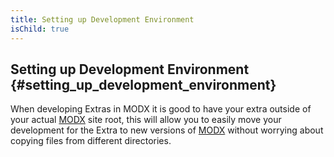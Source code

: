 ```yaml
---
title: Setting up Development Environment
isChild: true
---
```


## Setting up Development Environment {#setting_up_development_environment}

When developing Extras in MODX it is good to have your extra outside of your actual [MODX][modx] site root,
this will allow you to easily move your development for the Extra to new versions of [MODX][modx]
without worrying about copying files from different directories.

[modx]: http://www.modx.com/
